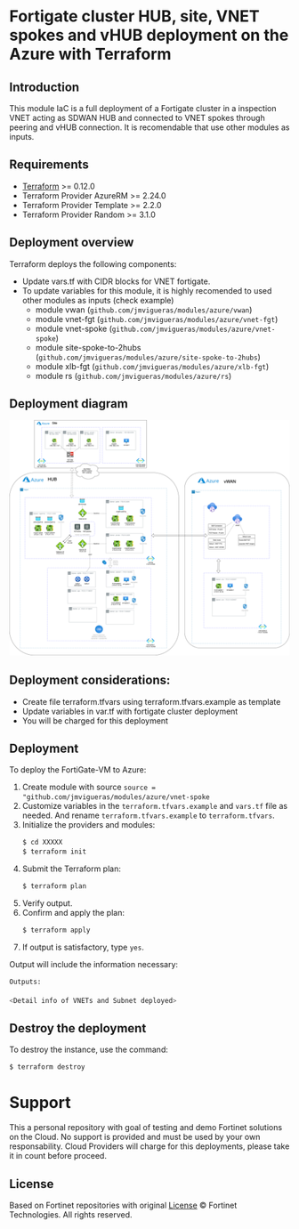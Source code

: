 # Fortigate cluster HUB, site, VNET spokes and vHUB deployment on the Azure with Terraform
## Introduction

This module IaC is a full deployment of a Fortigate cluster in a inspection VNET acting as SDWAN HUB and connected to VNET spokes through peering and vHUB connection. It is recomendable that use other modules as inputs.

## Requirements
* [Terraform](https://learn.hashicorp.com/terraform/getting-started/install.html) >= 0.12.0
* Terraform Provider AzureRM >= 2.24.0
* Terraform Provider Template >= 2.2.0
* Terraform Provider Random >= 3.1.0

## Deployment overview
Terraform deploys the following components:
   - Update vars.tf with CIDR blocks for VNET fortigate. 
   - To update variables for this module, it is highly recomended to used other modules as inputs (check example)
      - module vwan (`github.com/jmvigueras/modules/azure/vwan`)
      - module vnet-fgt (`github.com/jmvigueras/modules/azure/vnet-fgt`)
      - module vnet-spoke (`github.com/jmvigueras/modules/azure/vnet-spoke`)
      - module site-spoke-to-2hubs (`github.com/jmvigueras/modules/azure/site-spoke-to-2hubs`)
      - module xlb-fgt (`github.com/jmvigueras/modules/azure/xlb-fgt`)
      - module rs (`github.com/jmvigueras/modules/azure/rs`)

## Deployment diagram

![diagram deployment](./images/image1.png)

## Deployment considerations:
   - Create file terraform.tfvars using terraform.tfvars.example as template 
   - Update variables in var.tf with fortigate cluster deployment
   - You will be charged for this deployment

## Deployment
To deploy the FortiGate-VM to Azure:
1. Create module with source `source = "github.com/jmvigueras/modules/azure/vnet-spoke`
2. Customize variables in the `terraform.tfvars.example` and `vars.tf` file as needed.  And rename `terraform.tfvars.example` to `terraform.tfvars`.
3. Initialize the providers and modules:
   ```sh
   $ cd XXXXX
   $ terraform init
    ```
4. Submit the Terraform plan:
   ```sh
   $ terraform plan
   ```
5. Verify output.
6. Confirm and apply the plan:
   ```sh
   $ terraform apply
   ```
7. If output is satisfactory, type `yes`.

Output will include the information necessary:
```sh
Outputs:

<Detail info of VNETs and Subnet deployed>
```

## Destroy the deployment
To destroy the instance, use the command:
```sh
$ terraform destroy
```

# Support
This a personal repository with goal of testing and demo Fortinet solutions on the Cloud. No support is provided and must be used by your own responsability. Cloud Providers will charge for this deployments, please take it in count before proceed.

## License
Based on Fortinet repositories with original [License](https://github.com/fortinet/fortigate-terraform-deploy/blob/master/LICENSE) © Fortinet Technologies. All rights reserved.

